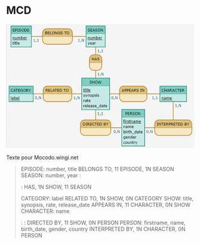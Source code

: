 # MCD

![Texte alternatif de l'image](./Mocodo-online.png)

Texte pour Mocodo.wingi.net

>EPISODE: number, title
>BELONGS TO, 11 EPISODE, 1N SEASON
>SEASON: number, year
>:
>
>:
>HAS, 1N SHOW, 11 SEASON
>
>CATEGORY: label
>RELATED TO, 1N SHOW, 0N CATEGORY
>SHOW: title, synopsis, rate, release_date
>APPEARS IN, 11 CHARACTER, 0N SHOW
>CHARACTER: name
>
>:
>:
>DIRECTED BY, 11 SHOW, 0N PERSON
>PERSON: firstname, name, birth_date, gender, country
>INTERPRETED BY, 1N CHARACTER, 0N PERSON
